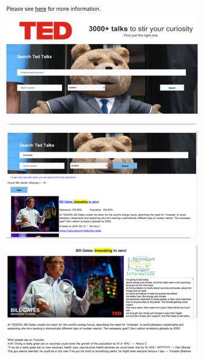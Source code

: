 Please see [here](https://github.com/chenky0401/COSI132A_IR_ted/blob/master/WatchaWatching_readme.pdf) for more information.








![](./images/img1.png)


![](./images/img2.png)


![](./images/img3.png)
